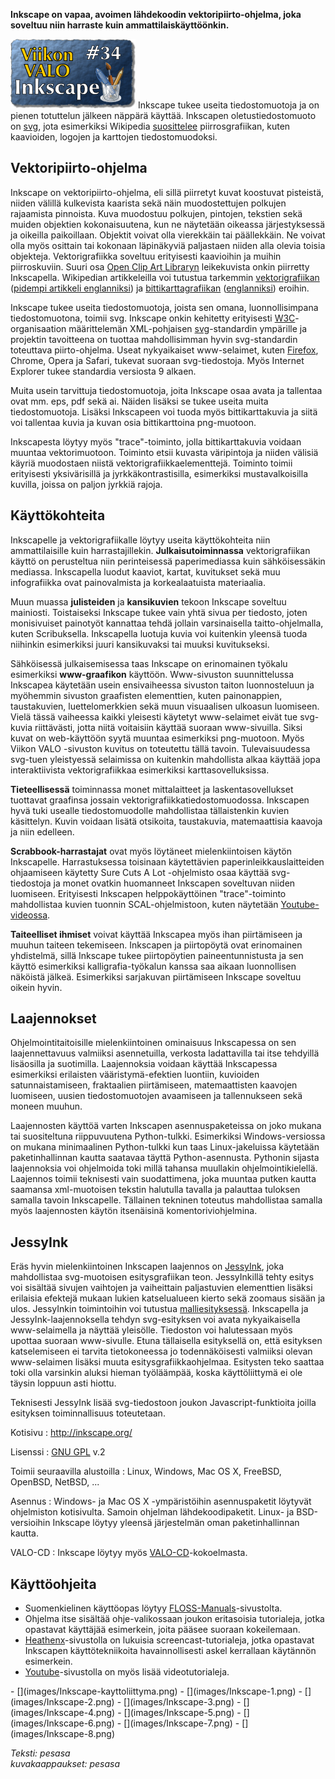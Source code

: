 <!--
Title: 1x34 Inkscape - Viikon VALO #34
Date: 2011/08/21
Pageimage: valo34-inkscape.png
Tags: Linux,Windows,Mac OS X,FreeBSD,OpenBSD,NetBSD,Vektoripiirto,Kuvat,Kaaviot,Toimisto
-->

**Inkscape on vapaa, avoimen lähdekoodin vektoripiirto-ohjelma, joka
soveltuu niin harraste kuin ammattilaiskäyttöönkin.**

![](images/valo34-inkscape.png "fig:valo34-inkscape.png") Inkscape tukee useita
tiedostomuotoja ja on pienen totuttelun jälkeen näppärä käyttää.
Inkscapen oletustiedostomuoto on
[svg](http://fi.wikipedia.org/wiki/SVG), jota esimerkiksi Wikipedia
[suosittelee](http://en.wikipedia.org/wiki/Wikipedia:Preparing_images_for_upload#Use_SVG_over_PNG)
piirrosgrafiikan, kuten kaavioiden, logojen ja karttojen
tiedostomuodoksi.

Vektoripiirto-ohjelma
---------------------

Inkscape on vektoripiirto-ohjelma, eli sillä piirretyt kuvat koostuvat
pisteistä, niiden välillä kulkevista kaarista sekä näin muodostettujen
polkujen rajaamista pinnoista. Kuva muodostuu polkujen, pintojen,
tekstien sekä muiden objektien kokonaisuutena, kun ne näytetään oikeassa
järjestyksessä ja oikeilla paikoillaan. Objektit voivat olla vierekkäin
tai päällekkäin. Ne voivat olla myös osittain tai kokonaan läpinäkyviä
paljastaen niiden alla olevia toisia objekteja. Vektorigrafiikka
soveltuu erityisesti kaavioihin ja muihin piirroskuviin. Suuri osa [Open
Clip Art Libraryn](Open_Clip_Art_Library) leikekuvista onkin
piirretty Inkscapella. Wikipedian artikkeleilla voi tutustua tarkemmin
[vektorigrafiikan](http://fi.wikipedia.org/wiki/Vektorigrafiikka)
([pidempi artikkeli
englanniksi](http://en.wikipedia.org/wiki/Vector_graphics)) ja
[bittikarttagrafiikan](http://fi.wikipedia.org/wiki/Bittikarttagrafiikka)
([englanniksi](http://en.wikipedia.org/wiki/Raster_graphics)) eroihin.

Inkscape tukee useita tiedostomuotoja, joista sen omana,
luonnollisimpana tiedostomuotona, toimii svg. Inkscape onkin kehitetty
erityisesti [W3C](http://www.w3c.org/)-organisaation määrittelemän
XML-pohjaisen [svg](http://www.w3.org/Graphics/SVG/)-standardin
ympärille ja projektin tavoitteena on tuottaa mahdollisimman hyvin
svg-standardin toteuttava piirto-ohjelma. Useat nykyaikaiset
www-selaimet, kuten [Firefox](Firefox "wikilink"), Chrome, Opera ja
Safari, tukevat suoraan svg-tiedostoja. Myös Internet Explorer tukee
standardia versiosta 9 alkaen.

Muita usein tarvittuja tiedostomuotoja, joita Inkscape osaa avata ja
tallentaa ovat mm. eps, pdf sekä ai. Näiden lisäksi se tukee useita
muita tiedostomuotoja. Lisäksi Inkscapeen voi tuoda myös
bittikarttakuvia ja siitä voi tallentaa kuvia ja kuvan osia
bittikarttoina png-muotoon.

Inkscapesta löytyy myös "trace"-toiminto, jolla bittikarttakuvia voidaan
muuntaa vektorimuotoon. Toiminto etsii kuvasta väripintoja ja niiden
välisiä käyriä muodostaen niistä vektorigrafiikkaelementtejä. Toiminto
toimii erityisesti yksivärisillä ja jyrkkäkontrastisilla, esimerkiksi
mustavalkoisilla kuvilla, joissa on paljon jyrkkiä rajoja.

Käyttökohteita
--------------

Inkscapelle ja vektorigrafiikalle löytyy useita käyttökohteita niin
ammattilaisille kuin harrastajillekin. **Julkaisutoiminnassa**
vektorigrafiikan käyttö on perusteltua niin perinteisessä paperimediassa
kuin sähköisessäkin mediassa. Inkscapella luodut kaaviot, kartat,
kuvitukset sekä muu infografiikka ovat painovalmista ja korkealaatuista
materiaalia.

Muun muassa **julisteiden** ja **kansikuvien** tekoon Inkscape soveltuu
mainiosti. Toistaiseksi Inkscape tukee vain yhtä sivua per tiedosto,
joten monisivuiset painotyöt kannattaa tehdä jollain varsinaisella
taitto-ohjelmalla, kuten Scribuksella. Inkscapella luotuja kuvia voi
kuitenkin yleensä tuoda niihinkin esimerkiksi juuri kansikuvaksi tai
muuksi kuvitukseksi.

Sähköisessä julkaisemisessa taas Inkscape on erinomainen työkalu
esimerkiksi **www-graafikon** käyttöön. Www-sivuston suunnittelussa
Inkscapea käytetään usein ensivaiheessa sivuston taiton luonnosteluun ja
myöhemmin sivuston graafisten elementtien, kuten painonappien,
taustakuvien, luettelomerkkien sekä muun visuaalisen ulkoasun luomiseen.
Vielä tässä vaiheessa kaikki yleisesti käytetyt www-selaimet eivät tue
svg-kuvia riittävästi, jotta niitä voitaisiin käyttää suoraan
www-sivuilla. Siksi kuvat on web-käyttöön syytä muuntaa esimerkiksi
png-muotoon. Myös Viikon VALO -sivuston kuvitus on toteutettu tällä
tavoin. Tulevaisuudessa svg-tuen yleistyessä selaimissa on kuitenkin
mahdollista alkaa käyttää jopa interaktiivista vektorigrafiikkaa
esimerkiksi karttasovelluksissa.

**Tieteellisessä** toiminnassa monet mittalaitteet ja
laskentasovellukset tuottavat graafinsa jossain
vektorigrafiikkatiedostomuodossa. Inkscapen hyvä tuki usealle
tiedostomuodolle mahdollistaa tällaistenkin kuvien käsittelyn. Kuvin
voidaan lisätä otsikoita, taustakuvia, matemaattisia kaavoja ja niin
edelleen.

**Scrabbook-harrastajat** ovat myös löytäneet mielenkiintoisen käytön
Inkscapelle. Harrastuksessa toisinaan käytettävien
paperinleikkauslaitteiden ohjaamiseen käytetty Sure Cuts A Lot
-ohjelmisto osaa käyttää svg-tiedostoja ja monet ovatkin huomanneet
Inkscapen soveltuvan niiden luomiseen. Erityisesti Inkscapen
helppokäyttöinen "trace"-toiminto mahdollistaa kuvien tuonnin
SCAL-ohjelmistoon, kuten näytetään
[Youtube-videossa](http://www.youtube.com/watch?v=50KplQAcU64).

**Taiteelliset ihmiset** voivat käyttää Inkscapea myös ihan piirtämiseen
ja muuhun taiteen tekemiseen. Inkscapen ja piirtopöytä ovat erinomainen
yhdistelmä, sillä Inkscape tukee piirtopöytien paineentunnistusta ja sen
käyttö esimerkiksi kalligrafia-työkalun kanssa saa aikaan luonnollisen
näköistä jälkeä. Esimerkiksi sarjakuvan piirtämiseen Inkscape soveltuu
oikein hyvin.

Laajennokset
------------

Ohjelmointitaitoisille mielenkiintoinen ominaisuus Inkscapessa on sen
laajennettavuus valmiiksi asennetuilla, verkosta ladattavilla tai itse
tehdyillä lisäosilla ja suotimilla. Laajennoksia voidaan käyttää
Inkscapessa esimerkiksi erilaisten vääristymä-efektien luontiin,
kuvioiden satunnaistamiseen, fraktaalien piirtämiseen, matemaattisten
kaavojen luomiseen, uusien tiedostomuotojen avaamiseen ja tallennukseen
sekä moneen muuhun.

Laajennosten käyttöä varten Inkscapen asennuspaketeissa on joko mukana
tai suositeltuna riippuvuutena Python-tulkki. Esimerkiksi
Windows-versiossa on mukana minimaalinen Python-tulkki kun taas
Linux-jakeluissa käytetään paketinhallinnan kautta saatavaa täyttä
Python-asennusta. Pythonin sijasta laajennoksia voi ohjelmoida toki
millä tahansa muullakin ohjelmointikielellä. Laajennos toimii teknisesti
vain suodattimena, joka muuntaa putken kautta saamansa xml-muotoisen
tekstin halutulla tavalla ja palauttaa tuloksen samalla tavoin
Inkscapelle. Tällainen tekninen toteutus mahdollistaa samalla myös
laajennosten käytön itsenäisinä komentoriviohjelmina.

JessyInk
--------

Eräs hyvin mielenkiintoinen Inkscapen laajennos on
[JessyInk](http://code.google.com/p/jessyink/), joka mahdollistaa
svg-muotoisen esitysgrafiikan teon. JessyInkillä tehty esitys voi
sisältää sivujen vaihtojen ja vaiheittain paljastuvien elementtien
lisäksi erilaisia efektejä mukaan lukien katselualueen kierto sekä
zoomaus sisään ja ulos. JessyInkin toimintoihin voi tutustua
[malliesityksessä](http://viikonvalo.fi/sites/default/files/JessyInk_1_5_5_showcase.svg).
Inkscapella ja JessyInk-laajennoksella tehdyn svg-esityksen voi avata
nykyaikaisella www-selaimella ja näyttää yleisölle. Tiedoston voi
halutessaan myös upottaa suoraan www-sivulle. Etuna tällaisella
esityksellä on, että esityksen katselemiseen ei tarvita tietokoneessa jo
todennäköisesti valmiiksi olevan www-selaimen lisäksi muuta
esitysgrafiikkaohjelmaa. Esitysten teko saattaa toki olla varsinkin
aluksi hieman työläämpää, koska käyttöliittymä ei ole täysin loppuun
asti hiottu.

Teknisesti JessyInk lisää svg-tiedostoon joukon Javascript-funktioita
joilla esityksen toiminnallisuus toteutetaan.

Kotisivu
:   <http://inkscape.org/>

Lisenssi
:   [GNU GPL](GNU_GPL) v.2

Toimii seuraavilla alustoilla
:   Linux, Windows, Mac OS X, FreeBSD, OpenBSD, NetBSD, ...

Asennus
:   Windows- ja Mac OS X -ympäristöihin asennuspaketit löytyvät
    ohjelmiston kotisivulta. Samoin ohjelman lähdekoodipaketit. Linux-
    ja BSD-versioihin Inkscape löytyy yleensä järjestelmän oman
    paketinhallinnan kautta.

VALO-CD
:   Inkscape löytyy myös
    [VALO-CD](http://www.valo-cd.fi/ilmainen_inkscape)-kokoelmasta.

Käyttöohjeita
-------------

-   Suomenkielinen käyttöopas löytyy
    [FLOSS-Manuals](http://fi-new.flossmanuals.net/inkscape/index)-sivustolta.
-   Ohjelma itse sisältää ohje-valikossaan joukon eritasoisia
    tutorialeja, jotka opastavat käyttäjää esimerkein, joita pääsee
    suoraan kokeilemaan.
-   [Heathenx](http://screencasters.heathenx.org/)-sivustolla on
    lukuisia screencast-tutorialeja, jotka opastavat Inkscapen
    käyttötekniikoita havainnollisesti askel kerrallaan käytännön
    esimerkein.
-   [Youtube](http://www.youtube.com)-sivustolla on myös lisää
    videotutorialeja.

<div class="psgallery" markdown="1">
-   [](images/Inkscape-kayttoliittyma.png)
-   [](images/Inkscape-1.png)
-   [](images/Inkscape-2.png)
-   [](images/Inkscape-3.png)
-   [](images/Inkscape-4.png)
-   [](images/Inkscape-5.png)
-   [](images/Inkscape-6.png)
-   [](images/Inkscape-7.png)
-   [](images/Inkscape-8.png)
</div>

*Teksti: pesasa* <br />
*kuvakaappaukset: pesasa*
